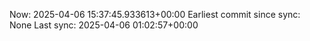 Now: 2025-04-06 15:37:45.933613+00:00 Earliest commit since sync: None Last sync: 2025-04-06 01:02:57+00:00
